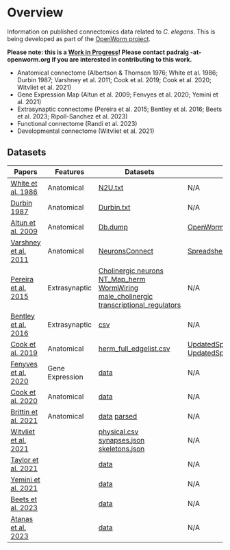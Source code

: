 # Overview

Information on published connectomics data related to _C. elegans_. This is being developed as part of the [OpenWorm project](https://www.openworm.org).

**Please note: this is a <u>Work in Progress</u>! Please contact padraig -at- openworm.org if you are interested in contributing to this work.**

- Anatomical connectome (Albertson & Thomson 1976; White et al. 1986; Durbin 1987; Varshney et al. 2011; Cook et al. 2019; Cook et al. 2020; Witvliet et al. 2021)
- Gene Expression Map (Altun et al. 2009; Fenvyes et al. 2020; Yemini et al. 2021)
- Extrasynaptic connectome (Pereira et al. 2015; Bentley et al. 2016; Beets et al. 2023; Ripoll-Sanchez et al. 2023)
- Functional connectome (Randi et al. 2023)
- Developmental connectome (Witvliet et al. 2021)

## Datasets

| Papers                                                     | Features      | Datasets      | Readers |
| -------------                                              | -----         | -----         | ---- |
| [White et al. 1986](White_1984.md)     | Anatomical |[N2U.txt](https://github.com/dwitvliet/nature2021/blob/0646af9d25896ae660f97d462eab2d67282f5625/data/legacy_data/wormwiring_N2U.txt)|  N/A |
| [Durbin 1987](Durbin_1987.md)    | Anatomical |[Durbin.txt](https://github.com/dwitvliet/nature2021/blob/0646af9d25896ae660f97d462eab2d67282f5625/data/legacy_data/durbin.txt)| N/A |
| [Altun et al. 2009](Altun_2009.md)   | Anatomical |[Db.dump](datasets/neurons/Modified_celegans_db_dump.csv)| [OpenWormReader](https://github.com/yasinthanvickneswaran/c302/blob/7c7fc016c73c500567c94414ee0b7f7a4829084f/c302/OpenWormReader.py) |
| [Varshney et al. 2011](Varshney_2011.md)  | Anatomical | [NeuronsConnect](datasets/neurons/NeuronConnectFormatted(1).xlsx)   | [SpreadsheetDataReader](https://github.com/yasinthanvickneswaran/c302/blob/7c7fc016c73c500567c94414ee0b7f7a4829084f/c302/SpreadsheetDataReader.py) |
| [Pereira et al. 2015](Pereira_2015.md)  | Extrasynaptic |[Cholinergic neurons](https://doi.org/10.7554/eLife.12432.003) [NT_Map_herm](https://doi.org/10.7554/eLife.12432.009) [WormWiring](https://doi.org/10.7554/eLife.12432.010) [male_cholinergic](https://doi.org/10.7554/eLife.12432.016) [transcriptional_regulators](https://doi.org/10.7554/eLife.12432.019)| N/A |
| [Bentley et al. 2016](Bentley_2016.md)  | Extrasynaptic | [csv](datasets/neurons/Bentley_et_al_2016_expression.csv) | N/A |
| [Cook et al. 2019](Cook_2019.md)          | Anatomical |[herm_full_edgelist.csv](datasets/neurons/herm_full_edgelist.csv) | [UpdatedSpreadsheetDataReader](https://github.com/yasinthanvickneswaran/c302/blob/7c7fc016c73c500567c94414ee0b7f7a4829084f/c302/UpdatedSpreadsheetDataReader.py) [UpdatedSpreadsheetDataReader2](https://github.com/yasinthanvickneswaran/c302/blob/7c7fc016c73c500567c94414ee0b7f7a4829084f/c302/UpdatedSpreadsheetDataReader2.py) |
| [Fenyves et al. 2020](Fenyves_2020.md)    | Gene Expression | [data](https://github.com/francescorandi/wormneuroatlas/blob/main/wormneuroatlas/data/journal.pcbi.1007974.s003.xlsx) | N/A  |
| [Cook et al. 2020](Cook_2020.md)    | Anatomical | [data]() | N/A  |
| [Brittin et al. 2021](Brittin_2021.md)    | Anatomical | [data](https://github.com/cabrittin/elegansbrainmap/tree/049a26a094e085bacc70f5b05ea04a007d00eb2c/data) [parsed](https://github.com/cabrittin/parsetrakem2)| N/A  |
| [Witvliet et al. 2021](Witvliet_2021.md)  |  | [physical.csv](https://github.com/dwitvliet/nature2021/tree/0646af9d25896ae660f97d462eab2d67282f5625/data/physical_contact) [synapses.json](https://github.com/dwitvliet/nature2021/tree/0646af9d25896ae660f97d462eab2d67282f5625/data/synapses) [skeletons.json](https://github.com/dwitvliet/nature2021/tree/0646af9d25896ae660f97d462eab2d67282f5625/data/skeletons) | N/A |
| [Taylor et al. 2021](Taylor_2021.md)    |   | [data](https://github.com/cengenproject/CeNGEN_integrated_analysis_biorxiv_code) | N/A  |
| [Yemini et al. 2021](Yemini_2021.md)    |   | [data](https://zenodo.org/records/3906530) | N/A  |
| [Beets et al. 2023](Beets_2023.md)    |   | [data](https://github.com/cengenproject/CeNGEN_integrated_analysis_biorxiv_code) | N/A  |
| [Atanas et al. 2023](Atanas_2023.md)    |   | [data](https://www.wormwideweb.org/dataset.html) | N/A  |

